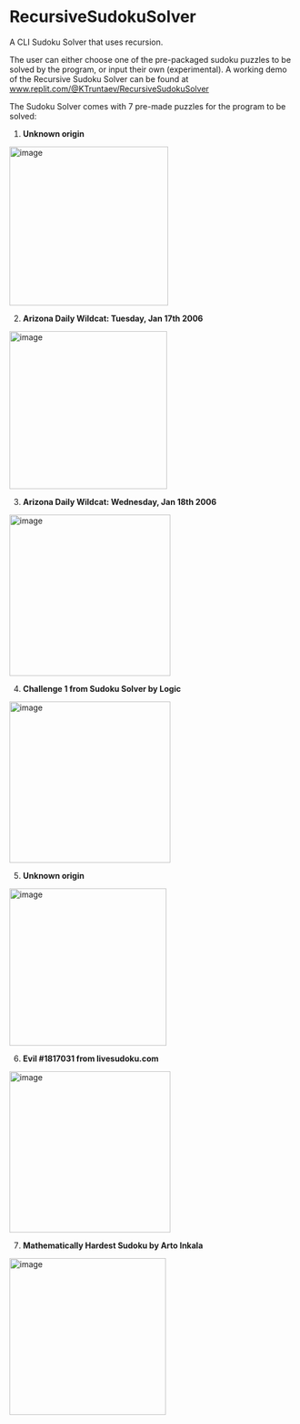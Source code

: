 # RecursiveSudokuSolver
A CLI Sudoku Solver that uses recursion.

The user can either choose one of the pre-packaged sudoku puzzles to be solved by the program, or input their own (experimental).
A working demo of the Recursive Sudoku Solver can be found at www.replit.com/@KTruntaev/RecursiveSudokuSolver

The Sudoku Solver comes with 7 pre-made puzzles for the program to be solved:

1) **Unknown origin**

<img width="279" alt="image" src="https://user-images.githubusercontent.com/72285578/159185633-0398f752-635b-4e7d-aeb5-e72fe823a96a.png">

2) **Arizona Daily Wildcat: Tuesday, Jan 17th 2006**

<img width="277" alt="image" src="https://user-images.githubusercontent.com/72285578/159185775-17570ac9-fe58-4f7a-992a-064b89575b2b.png">

3) **Arizona Daily Wildcat: Wednesday, Jan 18th 2006**

<img width="283" alt="image" src="https://user-images.githubusercontent.com/72285578/159185830-71de6a22-7024-4de8-9661-8f31e84c8288.png">

4) **Challenge 1 from Sudoku Solver by Logic**

<img width="283" alt="image" src="https://user-images.githubusercontent.com/72285578/159185843-7a53b7ea-b64a-4b10-b3e3-b39eed6b6f8a.png">

5) **Unknown origin**

<img width="276" alt="image" src="https://user-images.githubusercontent.com/72285578/159185870-ba0a600f-dc4d-4fe4-b53f-acba0849ae2f.png">

6) **Evil #1817031 from livesudoku.com**

<img width="283" alt="image" src="https://user-images.githubusercontent.com/72285578/159185928-a6410e96-053a-443f-af17-6f44e3a0dc29.png">

7) **Mathematically Hardest Sudoku by Arto Inkala**

<img width="275" alt="image" src="https://user-images.githubusercontent.com/72285578/159185953-476b6fcc-e76c-4f92-a66a-378e8202bcd8.png">
